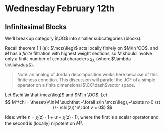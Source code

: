 # Wednesday February 12th

## Infinitesimal Blocks

We'll break up category $\OO$ into smaller subcategories (blocks).

Recall theorem 1.1 (e):
$\mcz(\lieg)$ acts locally finitely on $M\in \OO$, and $M$ has a *finite* filtration with highest weight sections, so $M$ should involve only a finite number of central characters $\chi_\lambda$ (where $\lambda \in\lieh\dual$).

> Note: an analog of Jordan decomposition works here because of this finiteness condition.
> This discussion will parallel the JCF of a simple operator on a finite dimensional $\CC\dash$vector space.

Let $\chi \in \hat \mcz(\lieg)$ and $M\in \OO$.
Let 
$$
M^\chi = \theset{v\in M \suchthat ~\forall z\in \mcz(\lieg),~\exists n>0 \st (z- \chi(z))^n\cdot v = 0$}
$$

Idea: write $z = \chi(z) \cdot 1 + (z-\chi(z)\cdot 1)$, where the first is a scalar operator and the second is (locally) nilpotent on $M^\chi$.
